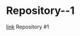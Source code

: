 Repository--1
=============
[link](http://DavidsTestOrganization.github.com/Repository--1/ "demo")
Repository #1
